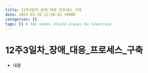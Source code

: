 ```yaml
---
title: 12주3일차_장애_대응_프로세스_구축
date: 2025-03-10 12:58:43 +0900
categories: []
tags: [] # TAG names should always be lowercase
---
```


# 12주3일차_장애_대응_프로세스_구축

- 내용
